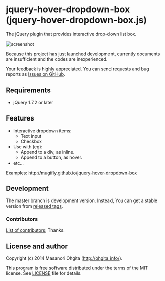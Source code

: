 jquery-hover-dropdown-box (jquery-hover-dropdown-box.js)
========

The jQuery plugin that provides interactive drop-down list box.

![screenshot](https://raw.github.com/mugifly/jquery-hover-dropdown-box/master/design/screenshot_jquery-hover-dropdown-box.png)

Because this project has just launched development,
currently documents are insufficient and the codes are inexperienced.

Your feedback is highly appreciated.
You can send requests and bug reports as [Issues on GitHub](https://github.com/mugifly/jquery-hover-dropdown-box/issues).

## Requirements

* jQuery 1.7.2 or later

## Features

* Interactive dropdown items:
    * Text input
    * Checkbox
* Use with (eg):
    * Append to a div, as inline.
    * Append to a button, as hover.
* etc...

Examples: http://mugifly.github.io/jquery-hover-dropdown-box

## Development

The master branch is development version.
Instead, You can get a stable version from [released tags](https://github.com/mugifly/jquery-hover-dropdown-box/releases).

### Contributors

[List of contributors](CONTRIBUTORS.md); Thanks.

## License and author

Copyright (c) 2014 Masanori Ohgita (http://ohgita.info/). 

This program is free software distributed under the terms of the MIT license. 
See [LICENSE](https://github.com/mugifly/jquery-hover-dropdown-box/blob/master/LICENSE) file for details.
